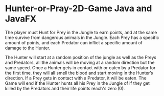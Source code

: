 # Hunter-or-Pray-2D-Game Java and JavaFX
The player must Hunt for Prey in the Jungle to earn points, and at the same time survive from dangerous animals in the Jungle. Each Prey has a specific amount of points, and each Predator can inflict a specific amount of damage to the Hunter. 

The Hunter will start at a random position of the jungle as well as the Preys and Predators, all the animals will be moving at a random direction but the same speed. Once a Hunter gets in contact with or eaten by a Predator for the first time, they will all smell the blood and start moving in the Hunter’s direction. If a Prey gets in contact with a Predator, it will be eaten. The Game will end if the Hunter hunts all his Prey in the Jungle of if they get killed by the Predators and their life points reach's zero (0).
